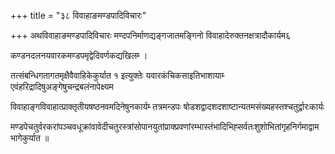 +++
title = "३८ विवाहाङमण्डपादिविचारः"

+++
अथविवाहाङमण्डपादिविचारः मण्दपनिर्माणद्यङ्गजातमङ्गिनो विवाहादेरुक्तनक्षत्रादौकार्यम६

कण्डनदलनयवारकमण्डपमृद्वेदिवर्णकद्यखिलम्‍ ।

तत्संबन्धिगतागतमृक्षैवैवाहिकेकुर्यात १ इत्युक्तेः यवारकंचिकसाइतिभाशायाम्‍ एवंहरिद्रादिषुअङ्गेषुचन्द्रबलंनापेक्ष्यम

विवाहाङ्गविवाहात्प्राक्तृतीयषष्ठनवमदिनेषुनकार्यम्‍ तत्रमन्डपः षोडशद्वादशदशाष्टान्यतमसंख्यहस्तश्चतुर्द्वारःकार्यः

मण्डपेचतुर्वरकरांपञ्चवधूक्रांवावेदीचतुरस्त्रांसोपानयुतांप्राक्प्रवणांरम्भास्तंभादिभिह्सर्वतःशुशोभितांगृहनिर्गमाद्वामभागेकुर्यात ॥
